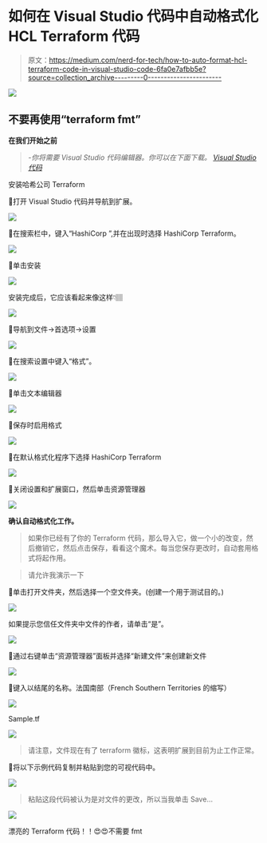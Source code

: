 # 如何在 Visual Studio 代码中自动格式化 HCL Terraform 代码

> 原文：<https://medium.com/nerd-for-tech/how-to-auto-format-hcl-terraform-code-in-visual-studio-code-6fa0e7afbb5e?source=collection_archive---------0----------------------->

![](img/27a18ad0ce9d00d4df8403c6f46603fb.png)

## 不要再使用“terraform fmt”

**在我们开始之前**

> *-你将需要 Visual Studio 代码编辑器。你可以在下面下载。* [*Visual Studio 代码*](https://code.visualstudio.com/)

安装哈希公司 Terraform

📝打开 Visual Studio 代码并导航到扩展。

![](img/530ecbf48240528ae2da1068e63c9f7c.png)

📝在搜索栏中，键入“HashiCorp ”,并在出现时选择 HashiCorp Terraform。

![](img/35315795556222b7efdadcbe92fcb5d1.png)

📝单击安装

![](img/9d83d5d18ddf34e205011a69729f9309.png)

安装完成后，它应该看起来像这样👇🏽

![](img/1a68b0348d5909764337e76843248498.png)

📝导航到文件->首选项->设置

![](img/1f445fe12cdb1c9bdc5c1a3a082e0946.png)

📝在搜索设置中键入“格式”。

![](img/c212867f21efbd4787de321065152005.png)

📝单击文本编辑器

![](img/556b1cb6b85b2b518c9f5f3f6a9931f9.png)

📝保存时启用格式

![](img/4137897058c463a391e686013dfda9ca.png)

📝在默认格式化程序下选择 HashiCorp Terraform

![](img/a36231285df695cbe1c372969b06a80a.png)

📝关闭设置和扩展窗口，然后单击资源管理器

![](img/30219b99b863f4a7de1c6ae84cbcf412.png)

**确认自动格式化工作。**

> 如果你已经有了你的 Terraform 代码，那么导入它，做一个小的改变，然后撤销它，然后点击保存，看看这个魔术。每当您保存更改时，自动套用格式将起作用。

> 请允许我演示一下

📝单击打开文件夹，然后选择一个空文件夹。(创建一个用于测试目的。)

![](img/21bd7bfb9a57193f3ff9903b8f9d22bd.png)

如果提示您信任文件夹中文件的作者，请单击“是”。

![](img/e164851a2ec137d707963b4cd6d75175.png)

📝通过右键单击“资源管理器”面板并选择“新建文件”来创建新文件

![](img/e064a3b98574584a5c300820a31b85a2.png)

📝键入以结尾的名称。法国南部（French Southern Territories 的缩写）

![](img/bd8fd280c4fba7591afb8846759b7519.png)

Sample.tf

![](img/d8516c83b18c569dd5effa672fb668bb.png)

> 请注意，文件现在有了 terraform 徽标，这表明扩展到目前为止工作正常。

📝将以下示例代码复制并粘贴到您的可视代码中。

![](img/a780a0c9f1e2a2832fd2c9dae80b3f9a.png)

> 粘贴这段代码被认为是对文件的更改，所以当我单击 Save…

![](img/e09a32d6ba74e6cbdc75f336b85b3435.png)

漂亮的 Terraform 代码！！😍😍不需要 fmt